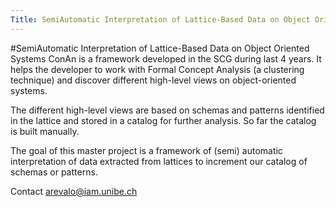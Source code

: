 ```yaml
---
Title: SemiAutomatic Interpretation of Lattice-Based Data on Object Oriented Systems
---
```

#SemiAutomatic Interpretation of Lattice-Based Data on Object Oriented Systems
ConAn is a framework developed in the SCG during last 4 years. It helps the developer to work with Formal Concept Analysis (a clustering technique) and discover different high-level views on object-oriented systems.

The different high-level views are based on schemas and patterns identified in the lattice and stored in a catalog for further analysis. So far the catalog is built manually.

The goal of this master project is a framework of (semi) automatic interpretation of data extracted from lattices to increment our catalog of schemas or patterns.

Contact <a href="mailto:arevalo@iam.unibe.ch">arevalo@iam.unibe.ch</a>

